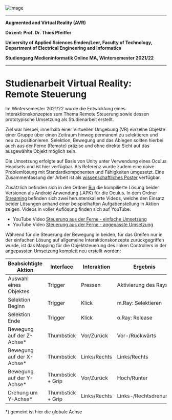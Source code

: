 ![image](https://user-images.githubusercontent.com/32162305/150810942-99672aac-99af-47ea-849b-ba263fae0c3f.png)

---

**Augmented and Virtual Reality (AVR)**

**Dozent: Prof. Dr. Thies Pfeiffer**

**University of Applied Sciences Emden/Leer, Faculty of Technology, Department of Electrical Engineering and Informatics**

**Studiengang Medieninformatik Online MA, Wintersemester 2021/22**

---

# Studienarbeit Virtual Reality: Remote Steuerung

Im Wintersemester 2021/22 wurde die Entwicklung eines Interaktionskonzeptes zum Thema Remote Steuerung sowie dessen prototypische Umsetzung als Studienarbeit erstellt.

Ziel war hierbei, innerhalb einer Virtuellen Umgebung (VR) einzelne Objekte einer Gruppe über einen Zeitraum hinweg permanent zu selektieren und neu zu positionieren. Selektion, Bewegung und das Ablegen sollten hierbei auch aus der Ferne (Remote) präzise und ohne direkte Sicht auf das ausgewählte Objekt möglich sein.

Die Umsetzung erfolgte auf Basis von Unity unter Verwendung eines Oculus Headsets und ist hier verfügbar. Als Referenz wurde zudem eine naive Problemlösung mit Standardkomponenten und Fähigkeiten umgesetzt. Eine Zusammenfassung der Arbeit ist als [wissenschaftliches Poster](https://github.com/ChristianKitte/InteraktionskonzeptUnity/blob/main/Poster/Studienarbeit%20Virtual%20Reality%20-%20Remote%20Steuerung.pdf) verfügbar.

Zusätzlich befinden sich in den Ordner [Bin](https://github.com/ChristianKitte/InteraktionskonzeptUnity/tree/main/Bin) die kompilierte Lösung beider Versionen als Android Anwendung (.APK) für die Oculus. In dem Ordner [Streaming](https://github.com/ChristianKitte/InteraktionskonzeptUnity/tree/main/Streaming) befinden sich zwei herunterskalierte Videos, welche den Einsatz beider Lösungen anhand einer beispielhaften Aufgabenstellung in Aktion zeigen. Videos in voller Auflösung finden sich auf YouTube.

- YouTube Video [Steuerung aus der Ferne - einfache Umsetzung](https://youtu.be/TofhwbJO1fI)
- YouTube Video [Steuerung aus der Ferne - angepasste Umsetzung](https://youtu.be/Wzkt-cg_A-U)

Während für die Steuerung der Bewegung in beiden, für das Greifen nur in der einfachen Lösung auf allgemeine Interaktionskonzepte zurückgegriffen wurde, ist das Mapping für die Objektsteuerung des linken Controllers in der angepassten Umsetzung komplett neu erstellt worden:

| Beabsichtigte Aktion | Interface | Interaktion | Ergebnis |
| --- | --- | --- | --- |
| Auswahl eines Objektes | Trigger | Pressen | Aktivierung des Rays |
| Selektion Beginn | Trigger | Klick | m.Ray: Selektieren |
| Selektion Ende | Trigger | Klick | o.Ray: Release |
| Bewegung auf der Z-Achse* | Thumbstick | Vor/Zurück | Vor-/Rückwärts |
| Bewegung auf der X-Achse* | Thumbstick | Links/Rechts | Links/Rechts |
| Bewegung auf der Y-Achse* | Thumbstick + Grip | Vor/Zurück | Hoch/Runter |
| Drehung um Y-Achse* | Thumbstick + Grip | Links/Rechts | Links-/Rechtsdrehung |

*) gemeint ist hier die globale Achse

